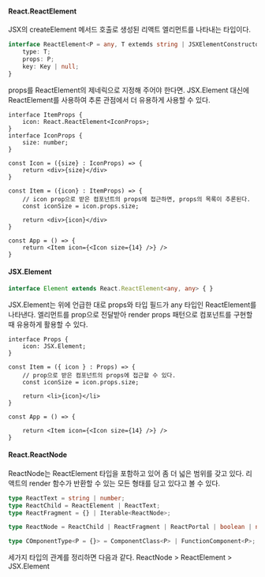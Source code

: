 #### React.ReactElement
JSX의 createElement 메서드 호출로 생성된 리액트 엘리먼트를 나타내는 타입이다.
```ts
interface ReactElement<P = any, T extemds string | JSXElementConstructor<any> = string | JSXElementConstructor<any>>{
	type: T;
	props: P;
	key: Key | null;
}
```
props를 ReactElement의 제네릭으로 지정해 주어야 한다면. JSX.Element 대신에 ReactElement를 사용하여 추론 관점에서 더 유용하게 사용할 수 있다.

```tsx
interface ItemProps {
	icon: React.ReactElement<IconProps>;
} 
interface IconProps {
	size: number;
}

const Icon = ({size} : IconProps) => {
	return <div>{size}</div>
}

const Item = ({icon} : ItemProps) => {
	// icon prop으로 받은 컴포넌트의 props에 접근하면, props의 목록이 추론된다.
	const iconSize = icon.props.size;
	
	return <div>{icon}</div>
}

const App = () => {
	return <Item icon={<Icon size={14} />} />
}
```

#### JSX.Element
```ts
interface Element extends React.ReactElement<any, any> { }
```
JSX.Element는 위에 언급한 대로 props와 타입 필드가 any 타입인 ReactElement를 나타낸다. 엘리먼트를 prop으로 전달받아 render props 패턴으로 컴포넌트를 구현할 때 유용하게 활용할 수 있다.

```tsx
interface Props {
	icon: JSX.Element;
}

const Item = ({ icon } : Props) => {
	// prop으로 받은 컴포넌트의 props에 접근할 수 있다.
	const iconSize = icon.props.size;
	
	return <li>{icon}</li>
}

const App = () => {

	return <Item icon={<Icon size={14} />} />
}
```
#### React.ReactNode
ReactNode는 ReactElement 타입을 포함하고 있어 좀 더 넓은 범위를 갖고 있다.
리액트의 render 함수가 반환할 수 있는 모든 형태를 담고 있다고 볼 수 있다.
```ts
type ReactText = string | number;
type ReactChild = ReactElement | ReactText;
type ReactFragment = {} | Iterable<ReactNode>;

type ReactNode = ReactChild | ReactFragment | ReactPortal | boolean | null | undefined;

type COmponentType<P = {}> = ComponentClass<P> | FunctionComponent<P>; 
```

세가지 타입의 관계를 정리하면 다음과 같다.
ReactNode > ReactElement > JSX.Element 